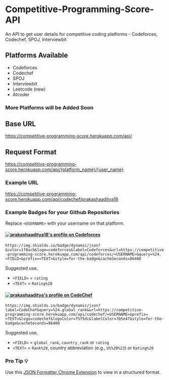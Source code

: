 # Competitive-Programming-Score-API
An API to get user details for competitive coding platforms - Codeforces, Codechef, SPOJ, Interviewbit

## Platforms Available 
* Codeforces
* Codechef
* SPOJ
* Interviewbit
* Leetcode (new)
* Atcoder
### More Platforms will be Added Soon

## Base URL
https://competitive-programming-score.herokuapp.com/api/

## Request Format
https://competitive-programming-score.herokuapp.com/api/{platform_name}/{user_name}

### Example URL
https://competitive-programming-score.herokuapp.com/api/codechef/prakashaaditya18

### Example Badges for your Github Repositories

Replace `<USERNAME>` with your username on that platform.

#### <a href="https://codeforces.com/profile/prakashaaditya18"><img src="https://img.shields.io/badge/dynamic/json?&color=1f8acb&logo=codeforces&label=Codeforces&url=https://competitive-programming-score.herokuapp.com/api/codeforces/prakashaaditya18&query=%24.rating&prefix=Rating%20&style=for-the-badge&cacheSeconds=259200" alt="prakashaaditya18's profile on Codeforces" title="prakashaaditya18's profile on Codeforces"></a>

`https://img.shields.io/badge/dynamic/json?&color=1f8acb&logo=codeforces&label=Codeforces&url=https://competitive-programming-score.herokuapp.com/api/codeforces/<USERNAME>&query=%24.<FIELD>&prefix=<TEXT>&style=for-the-badge&cacheSeconds=86400`

Suggested use,
* `<FIELD>` = `rating`
* `<TEXT>` = `Rating%20`

#### <a href="https://www.codechef.com/users/prakashaaditya"><img src="https://img.shields.io/badge/dynamic/json?label=CodeChef&query=%24.country_rank&url=https://competitive-programming-score.herokuapp.com/api/codechef/prakashaaditya&logo=codechef&logoColor=f5f5dc&labelColor=7b5e47&style=for-the-badge&cacheSeconds=259200" alt="prakashaaditya's profile on CodeChef" title="prakashaaditya's profile on CodeChef"></a>

`https://img.shields.io/badge/dynamic/json?label=CodeChef&query=%24.global_rank&url=https://competitive-programming-score.herokuapp.com/api/codechef/<USERNAME>&prefix=<TEXT>&logo=codechef&logoColor=f5f5dc&labelColor=7b5e47&style=for-the-badge&cacheSeconds=86400`

Suggested use,
* `<FIELD>` = `global_rank`, `country_rank` or `rating`
* `<TEXT>` = `Rank%20`, country abbreviation (e.g., `US%20%23`) or `Rating%20`

### Pro Tip 💡
Use this [JSON Formatter Chrome Extension](https://chrome.google.com/webstore/detail/json-formatter/bcjindcccaagfpapjjmafapmmgkkhgoa?hl=en) to view in a structured format.


